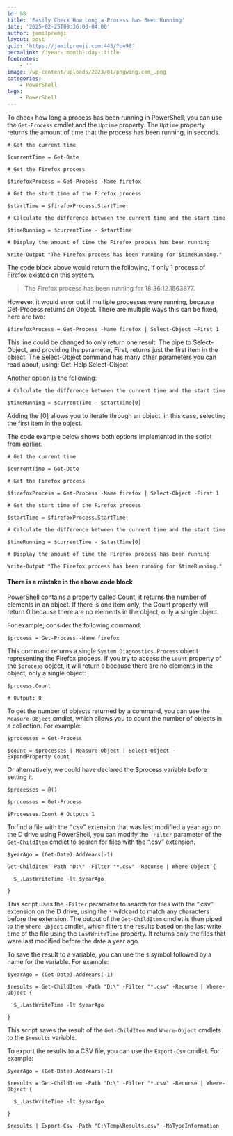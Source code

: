 ```yaml
---
id: 98
title: 'Easily Check How Long a Process has Been Running'
date: '2025-02-25T09:36:00-04:00'
author: jamilpremji
layout: post
guid: 'https://jamilpremji.com:443/?p=98'
permalink: /:year-:month-:day-:title
footnotes:
    - ''
image: /wp-content/uploads/2023/01/pngwing.com_.png
categories:
    - PowerShell
tags:
    - PowerShell
---
```


To check how long a process has been running in PowerShell, you can use the `Get-Process` cmdlet and the `Uptime` property. The `Uptime` property returns the amount of time that the process has been running, in seconds.

```
# Get the current time

$currentTime = Get-Date

# Get the Firefox process

$firefoxProcess = Get-Process -Name firefox

# Get the start time of the Firefox process

$startTime = $firefoxProcess.StartTime

# Calculate the difference between the current time and the start time of the Firefox process

$timeRunning = $currentTime - $startTime

# Display the amount of time the Firefox process has been running

Write-Output "The Firefox process has been running for $timeRunning."
```

The code block above would return the following, if only 1 process of Firefox existed on this system.

> The Firefox process has been running for 18:36:12.1563877.

However, it would error out if multiple processes were running, because Get-Process returns an Object. There are multiple ways this can be fixed, here are two:

```
$firefoxProcess = Get-Process -Name firefox | Select-Object –First 1
```

This line could be changed to only return one result. The pipe to Select-Object, and providing the parameter, First, returns just the first item in the object. The Select-Object command has many other parameters you can read about, using: Get-Help Select-Object

 Another option is the following:

```
# Calculate the difference between the current time and the start time of the Firefox process

$timeRunning = $currentTime - $startTime[0]
```

Adding the \[0\] allows you to iterate through an object, in this case, selecting the first item in the object.

The code example below shows both options implemented in the script from earlier.

```
# Get the current time

$currentTime = Get-Date

# Get the Firefox process

$firefoxProcess = Get-Process -Name firefox | Select-Object -First 1

# Get the start time of the Firefox process

$startTime = $firefoxProcess.StartTime

# Calculate the difference between the current time and the start time of the Firefox process

$timeRunning = $currentTime - $startTime[0]

# Display the amount of time the Firefox process has been running

Write-Output "The Firefox process has been running for $timeRunning."
```

#### There is a mistake in the above code block

PowerShell contains a property called Count, it returns the number of elements in an object. If there is one item only, the Count property will return 0 because there are no elements in the object, only a single object.

For example, consider the following command:

```
$process = Get-Process -Name firefox
```

This command returns a single `System.Diagnostics.Process` object representing the Firefox process. If you try to access the `Count` property of the `$process` object, it will return `0` because there are no elements in the object, only a single object:

```
$process.Count

# Output: 0
```

To get the number of objects returned by a command, you can use the `Measure-Object` cmdlet, which allows you to count the number of objects in a collection. For example:

```
$processes = Get-Process

$count = $processes | Measure-Object | Select-Object -ExpandProperty Count
```

Or alternatively, we could have declared the $process variable before setting it.

```
$processes = @()

$processes = Get-Process

$Processes.Count # Outputs 1
```

To find a file with the “.csv” extension that was last modified a year ago on the D drive using PowerShell, you can modify the `-Filter` parameter of the `Get-ChildItem` cmdlet to search for files with the “.csv” extension.

```
$yearAgo = (Get-Date).AddYears(-1)

Get-ChildItem -Path "D:\" -Filter "*.csv" -Recurse | Where-Object {

  $_.LastWriteTime -lt $yearAgo

}
```

This script uses the `-Filter` parameter to search for files with the “.csv” extension on the D drive, using the `*` wildcard to match any characters before the extension. The output of the `Get-ChildItem` cmdlet is then piped to the `Where-Object` cmdlet, which filters the results based on the last write time of the file using the `LastWriteTime` property. It returns only the files that were last modified before the date a year ago.

To save the result to a variable, you can use the `$` symbol followed by a name for the variable. For example:

```
$yearAgo = (Get-Date).AddYears(-1)

$results = Get-ChildItem -Path "D:\" -Filter "*.csv" -Recurse | Where-Object {

  $_.LastWriteTime -lt $yearAgo

}
```

This script saves the result of the `Get-ChildItem` and `Where-Object` cmdlets to the `$results` variable.

To export the results to a CSV file, you can use the `Export-Csv` cmdlet. For example:

```
$yearAgo = (Get-Date).AddYears(-1)

$results = Get-ChildItem -Path "D:\" -Filter "*.csv" -Recurse | Where-Object {

  $_.LastWriteTime -lt $yearAgo

}

$results | Export-Csv -Path "C:\Temp\Results.csv" -NoTypeInformation
```